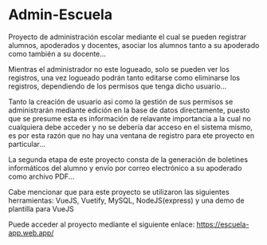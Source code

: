 # Admin-Escuela
Proyecto de administración escolar mediante el cual se pueden registrar alumnos, apoderados y docentes, asociar los alumnos tanto a su apoderado como también a su docente...

Mientras el administrador no este logueado, solo se pueden ver los registros, una vez logueado podrán tanto editarse como eliminarse los registros, dependiendo de los permisos que tenga dicho usuario...

Tanto la creación de usuario asi como la gestión de sus permisos se administrarán mediante edición en la base de datos directamente, puesto que se presume esta es información de relavante importancia a la cual no cualquiera debe acceder y no se debería dar acceso en el sistema mismo, es por esta razón que no hay una ventana de registro para ete proyecto en particular...

La segunda etapa de este proyecto consta de la generación de boletines informáticos del alumno y envío por correo electrónico a su apoderado como archivo PDF...

Cabe mencionar que para este proyecto se utilizaron las siguientes herramientas: VueJS, Vuetify, MySQL, NodeJS(express) y una demo de plantilla para VueJS

Puede acceder al proyecto mediante el siguiente enlace: https://escuela-app.web.app/
